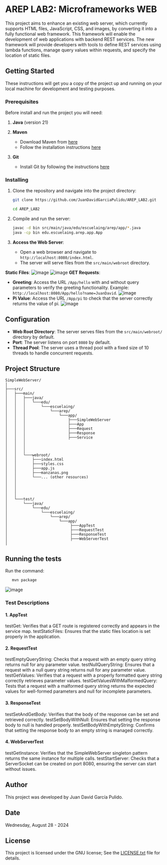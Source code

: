 # AREP LAB2: Microframeworks WEB

This project aims to enhance an existing web server, which currently supports HTML files, JavaScript, CSS, and images, by converting it into a fully functional web framework. This framework will enable the development of web applications with backend REST services. The new framework will provide developers with tools to define REST services using lambda functions, manage query values within requests, and specify the location of static files.

## Getting Started

These instructions will get you a copy of the project up and running on your local machine for development and testing purposes.

### Prerequisites

Before install and run the project you will need:

1. **Java** (version 21)


2. **Maven**
    - Download Maven from [here](http://maven.apache.org/download.html)
    - Follow the installation instructions [here](http://maven.apache.org/download.html#Installation)

3. **Git**
    - Install Git by following the instructions [here](http://git-scm.com/book/en/v2/Getting-Started-Installing-Git)

### Installing

1. Clone the repository and navigate into the project directory:
    ```sh
    git clone https://github.com/JuanDavidGarciaPulido/AREP_LAB2.git

    cd AREP_LAB2
    ```

2. Compile and run the server:
    ```sh
   javac -d bin src/main/java/edu/escuelaing/arep/app/*.java
   java -cp bin edu.escuelaing.arep.app.App
    ```

3. **Access the Web Server**:
   - Open a web browser and navigate to `http://localhost:8080/index.html`.
   - The server will serve files from the `src/main/webroot` directory.
     
**Static Files**:
![image](https://github.com/user-attachments/assets/fcbfc896-2723-47de-b8b7-5ffe44ee6173)
![image](https://github.com/user-attachments/assets/1dd02b6e-f21e-48ef-9b01-c4bc46e3ade9)
**GET Requests**:
- **Greeting**: Access the URL `/App/hello` with and without query parameters to verify the greeting functionality. Example: `http://localhost:8080/App/hello?name=JuanDavid`.
![image](https://github.com/user-attachments/assets/894367b2-66eb-449a-95e1-daf6c647e78c)
- **Pi Value**: Access the URL `/App/pi` to check that the server correctly returns the value of pi.
![image](https://github.com/user-attachments/assets/ff13af99-102e-43ff-991e-f11c48647aea)

## Configuration
- **Web Root Directory**: The server serves files from the `src/main/webroot/` directory by default.
- **Port**: The server listens on port `8080` by default.
- **Thread Pool**: The server uses a thread pool with a fixed size of 10 threads to handle concurrent requests.

## Project Structure
```
SimpleWebServer/
│
├───src/
│   ├───main/
│   │   ├───java/
│   │   │   └───edu/
│   │   │       └───escuelaing/
│   │   │           └───arep/
│   │   │               └───app/
│   │   │                   ├───SimpleWebServer
│   │   │                   ├───App
│   │   │                   ├───Request
│   │   │                   ├───Response
│   │   │                   ├───Service
│   │   │               
│   │   │
│   │   │
│   │   └───webroot/        
│   │       ├───index.html  
│   │       ├───styles.css  
│   │       ├───app.js      
│   │       ├───manzanas.png
│   │       └───... (other resources)
│   │    
│   │
│   │
│   │                 
│   └───test/
│       └───java/
│           └───edu/
│               └───escuelaing/
│                   └───arep/
│                       └───app/
│                            ├───AppTest
│                            ├───RequestTest
│                            ├───ResponseTest
│                            ├───WebServerTest
│                   
```

## Running the tests
Run the command:
```sh
   mvn package
```

![image](https://github.com/user-attachments/assets/c22c039b-7bfb-4285-9b16-fc805256cd68)

### Test Descriptions
#### 1. AppTest
testGet: Verifies that a GET route is registered correctly and appears in the service map.
testStaticFiles: Ensures that the static files location is set properly in the application.
#### 2. RequestTest
testEmptyQueryString: Checks that a request with an empty query string returns null for any parameter value.
testNullQueryString: Ensures that a request with a null query string returns null for any parameter value.
testGetValues: Verifies that a request with a properly formatted query string correctly retrieves parameter values.
testGetValuesWithMalformedQuery: Tests that a request with a malformed query string returns the expected values for well-formed parameters and null for incomplete parameters.
#### 3. ResponseTest
testSetAndGetBody: Verifies that the body of the response can be set and retrieved correctly.
testSetBodyWithNull: Ensures that setting the response body to null is handled properly.
testSetBodyWithEmptyString: Confirms that setting the response body to an empty string is managed correctly.
#### 4. WebServerTest
testGetInstance: Verifies that the SimpleWebServer singleton pattern returns the same instance for multiple calls.
testStartServer: Checks that a ServerSocket can be created on port 8080, ensuring the server can start without issues.

## Author
This project was developed by Juan David García Pulido.

## Date

Wednesday, August 28 - 2024

## License

This project is licensed under the GNU license; See the [LICENSE.txt](LICENSE.txt) file for details.


